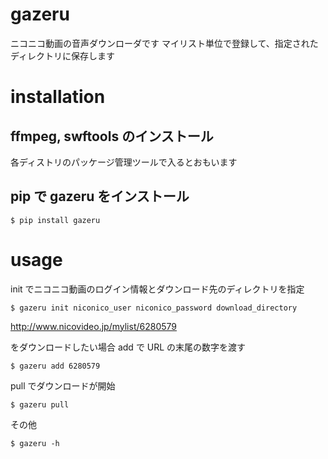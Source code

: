 # gazeru
ニコニコ動画の音声ダウンローダです
マイリスト単位で登録して、指定されたディレクトリに保存します

# installation
## ffmpeg, swftools のインストール
各ディストリのパッケージ管理ツールで入るとおもいます

## pip で gazeru をインストール

    $ pip install gazeru

# usage
init でニコニコ動画のログイン情報とダウンロード先のディレクトリを指定

    $ gazeru init niconico_user niconico_password download_directory

http://www.nicovideo.jp/mylist/6280579

をダウンロードしたい場合 add で URL の末尾の数字を渡す

    $ gazeru add 6280579

pull でダウンロードが開始

    $ gazeru pull

その他

    $ gazeru -h
